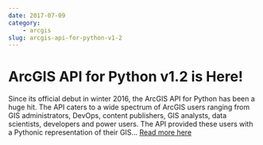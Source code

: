 ```yaml
---
date: 2017-07-09
category: 
    - arcgis
slug: arcgis-api-for-python-v1-2
---
```


# ArcGIS API for Python v1.2 is Here!

Since its official debut in winter 2016, the ArcGIS API for Python has been a huge hit. The API caters to a wide spectrum of ArcGIS users ranging from GIS administrators, DevOps, content publishers, GIS analysts, data scientists, developers and power users. The API provided these users with a Pythonic representation of their GIS... [Read more here](https://www.esri.com/arcgis-blog/products/api-python/announcements/arcgis-api-for-python-v1-2-is-here/?rmedium=redirect&rsource=blogs.esri.com/esri/arcgis/2017/07/09/just-in-time-for-the-esri-uc-arcgis-api-for-python-v1-2-is-here)